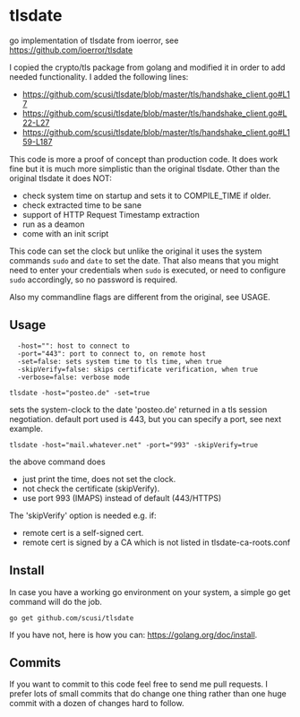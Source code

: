 # tlsdate
go implementation of tlsdate from ioerror, see https://github.com/ioerror/tlsdate

I copied the crypto/tls package from golang and modified it in order to add needed functionality.
I added the following lines:

* https://github.com/scusi/tlsdate/blob/master/tls/handshake_client.go#L17
* https://github.com/scusi/tlsdate/blob/master/tls/handshake_client.go#L22-L27
* https://github.com/scusi/tlsdate/blob/master/tls/handshake_client.go#L159-L187

This code is more a proof of concept than production code.
It does work fine but it is much more simplistic than the original tlsdate.
Other than the original tlsdate it does NOT:
- check system time on startup and sets it to COMPILE_TIME if older.
- check extracted time to be sane
- support of HTTP Request Timestamp extraction
- run as a deamon
- come with an init script

This code can set the clock but unlike the original it uses the system 
commands ```sudo``` and ```date``` to set the date. That also means that
you might need to enter your credentials when ```sudo``` is executed,
or need to configure ```sudo``` accordingly, so no password is required.

Also my commandline flags are different from the original, see USAGE.

## Usage


```Usage of tlsdate:
  -host="": host to connect to
  -port="443": port to connect to, on remote host
  -set=false: sets system time to tls time, when true
  -skipVerify=false: skips certificate verification, when true
  -verbose=false: verbose mode
```

 ```tlsdate -host="posteo.de" -set=true```

sets the system-clock to the date 'posteo.de' returned in a tls session negotiation.
default port used is 443, but you can specify a port, see next example.

 ```tlsdate -host="mail.whatever.net" -port="993" -skipVerify=true```

the above command does
- just print the time, does not set the clock.
- not check the certificate (skipVerify).
- use port 993 (IMAPS) instead of default (443/HTTPS)

The 'skipVerify' option is needed e.g. if:
- remote cert is a self-signed cert.
- remote cert is signed by a CA which is not listed in tlsdate-ca-roots.conf

## Install

In case you have a working go environment on your system, 
a simple go get command will do the job.

 ```go get github.com/scusi/tlsdate```

If you have not, here is how you can: https://golang.org/doc/install.

## Commits

If you want to commit to this code feel free to send me pull requests.
I prefer lots of small commits that do change one thing rather than 
one huge commit with a dozen of changes hard to follow.

